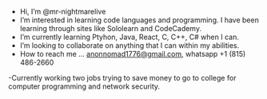 -  Hi, I’m @mr-nightmarelive
-  I’m interested in learning code languages and programming. I have been learning through sites like Sololearn and CodeCademy.
-  I’m currently learning Ptyhon, Java, React, C, C++, C# when I can.
-  I’m looking to collaborate on anything that I can within my abilities.
-  How to reach me ... anonnomad1776@gmail.com, whatsapp +1 (815) 486-2660

-Currently working two jobs trying to save money to go to college for computer programming and network security.

<!---
mr-nightmarelive/mr-nightmarelive is a ✨ special ✨ repository because its `README.md` (this file) appears on your GitHub profile.
You can click the Preview link to take a look at your changes.
--->
